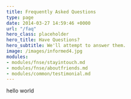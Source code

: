 ```yaml
---
title: Frequently Asked Questions
type: page
date: 2014-03-27 14:59:46 +0000
url: "/faq"
hero_class: placeholder
hero_title: Have Questions?
hero_subtitle: We'll attempt to answer them.
image: /images/informed4.jpg
modules:
- modules/fnse/stayintouch.md
- modules/fnse/aboutfriends.md
- modules/common/testimonial.md
---
```

hello world